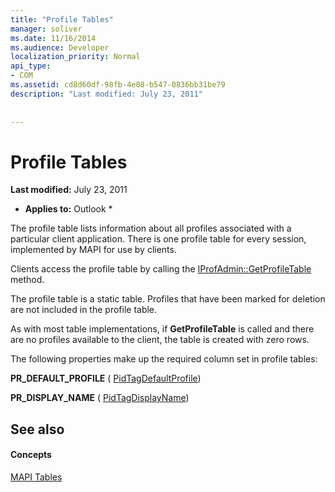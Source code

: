 ```yaml
---
title: "Profile Tables"
manager: soliver
ms.date: 11/16/2014
ms.audience: Developer
localization_priority: Normal
api_type:
- COM
ms.assetid: cd8d60df-98fb-4e08-b547-0836bb31be79
description: "Last modified: July 23, 2011"
 
 
---
```


# Profile Tables

 **Last modified:** July 23, 2011 
  
 * **Applies to:** Outlook * 
  
The profile table lists information about all profiles associated with a particular client application. There is one profile table for every session, implemented by MAPI for use by clients. 
  
Clients access the profile table by calling the [IProfAdmin::GetProfileTable](iprofadmin-getprofiletable.md) method. 
  
The profile table is a static table. Profiles that have been marked for deletion are not included in the profile table.
  
As with most table implementations, if **GetProfileTable** is called and there are no profiles available to the client, the table is created with zero rows. 
  
The following properties make up the required column set in profile tables:
  
 **PR_DEFAULT_PROFILE** ( [PidTagDefaultProfile](pidtagdefaultprofile-canonical-property.md)) 
  
 **PR_DISPLAY_NAME** ( [PidTagDisplayName](pidtagdisplayname-canonical-property.md)) 
  
## See also

#### Concepts

[MAPI Tables](mapi-tables.md)

